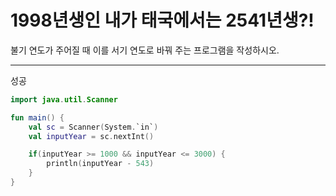 # 1998년생인 내가 태국에서는 2541년생?!

불기 연도가 주어질 때 이를 서기 연도로 바꿔 주는 프로그램을 작성하시오.

--------------------------------

성공
```kotlin
import java.util.Scanner

fun main() {
    val sc = Scanner(System.`in`)
    val inputYear = sc.nextInt()

    if(inputYear >= 1000 && inputYear <= 3000) {
        println(inputYear - 543)
    } 
}
```
